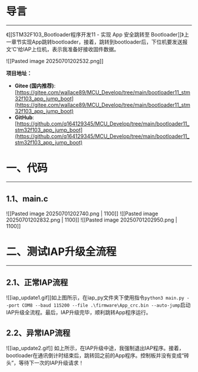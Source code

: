 # 导言
---
《[[STM32F103_Bootloader程序开发11 - 实现 App 安全跳转至 Bootloader]]》上一章节实现App跳转bootloader，接着，跳转到bootloader后，下位机要发送报文‘C'给IAP上位机，表示我准备好接收固件数据。

![[Pasted image 20250701202532.png]]

**项目地址：**
*   **Gitee (国内推荐)**: [https://gitee.com/wallace89/MCU_Develop/tree/main/bootloader11_stm32f103_app_jump_boot](https://gitee.com/wallace89/MCU_Develop/tree/main/bootloader11_stm32f103_app_jump_boot)
*   **GitHub**: [https://github.com/q164129345/MCU_Develop/tree/main/bootloader11_stm32f103_app_jump_boot](https://github.com/q164129345/MCU_Develop/tree/main/bootloader11_stm32f103_app_jump_boot)

# 一、代码
---
## 1.1、main.c
![[Pasted image 20250701202740.png | 1100]]
![[Pasted image 20250701202832.png | 1100]]
![[Pasted image 20250701202950.png | 1100]]

# 二、测试IAP升级全流程
---
## 2.1、正常IAP流程
![[iap_update1.gif]]如上图所示，在iap_py文件夹下使用指令`python3 main.py --port COM8 --baud 115200 --file .\firmware\App_crc.bin --auto-jump`启动IAP升级全流程。最后，IAP升级完毕，顺利跳转App程序运行。

## 2.2、异常IAP流程
![[iap_update2.gif]]
如上所示，在IAP升级中途，我强制退出IAP程序。接着，bootloader在通讯倒计时结束后，跳转回之前的App程序。控制板并没有变成“砖头”，等待下一次的IAP升级请求！

